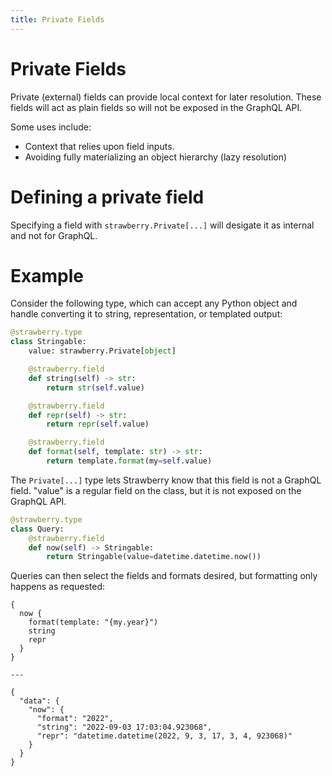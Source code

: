 ```yaml
---
title: Private Fields
---
```


# Private Fields

Private (external) fields can provide local context for later resolution.
These fields will act as plain fields so will not be exposed in the GraphQL
API.

Some uses include:

- Context that relies upon field inputs.
- Avoiding fully materializing an object hierarchy (lazy resolution)

# Defining a private field

Specifying a field with `strawberry.Private[...]` will desigate it as
internal and not for GraphQL.

# Example

Consider the following type, which can accept any Python object and handle
converting it to string, representation, or templated output:

```python
@strawberry.type
class Stringable:
    value: strawberry.Private[object]

    @strawberry.field
    def string(self) -> str:
        return str(self.value)

    @strawberry.field
    def repr(self) -> str:
        return repr(self.value)

    @strawberry.field
    def format(self, template: str) -> str:
        return template.format(my=self.value)
```

The `Private[...]` type lets Strawberry know that this field is not
a GraphQL field. "value" is a regular field on the class, but it is not
exposed on the GraphQL API.

```python
@strawberry.type
class Query:
    @strawberry.field
    def now(self) -> Stringable:
        return Stringable(value=datetime.datetime.now())
```

Queries can then select the fields and formats desired, but formatting only
happens as requested:

```graphql+json
{
  now {
    format(template: "{my.year}")
    string
    repr
  }
}

---

{
  "data": {
    "now": {
      "format": "2022",
      "string": "2022-09-03 17:03:04.923068",
      "repr": "datetime.datetime(2022, 9, 3, 17, 3, 4, 923068)"
    }
  }
}
```
